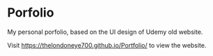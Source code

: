 # Porfolio
My personal porfolio, based on the UI design of Udemy old website. 

Visit https://thelondoneye700.github.io/Portfolio/ to view the website.
